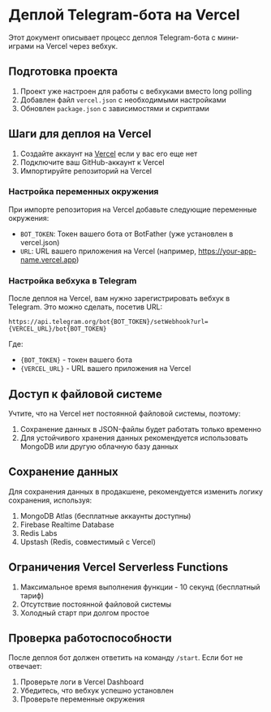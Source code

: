 # Деплой Telegram-бота на Vercel

Этот документ описывает процесс деплоя Telegram-бота с мини-играми на Vercel через вебхук.

## Подготовка проекта

1. Проект уже настроен для работы с вебхуками вместо long polling
2. Добавлен файл `vercel.json` с необходимыми настройками
3. Обновлен `package.json` с зависимостями и скриптами

## Шаги для деплоя на Vercel

1. Создайте аккаунт на [Vercel](https://vercel.com/) если у вас его еще нет
2. Подключите ваш GitHub-аккаунт к Vercel
3. Импортируйте репозиторий на Vercel

### Настройка переменных окружения

При импорте репозитория на Vercel добавьте следующие переменные окружения:

- `BOT_TOKEN`: Токен вашего бота от BotFather (уже установлен в vercel.json)
- `URL`: URL вашего приложения на Vercel (например, https://your-app-name.vercel.app)

### Настройка вебхука в Telegram

После деплоя на Vercel, вам нужно зарегистрировать вебхук в Telegram. Это можно сделать, посетив URL:

```
https://api.telegram.org/bot{BOT_TOKEN}/setWebhook?url={VERCEL_URL}/bot{BOT_TOKEN}
```

Где:
- `{BOT_TOKEN}` - токен вашего бота
- `{VERCEL_URL}` - URL вашего приложения на Vercel

## Доступ к файловой системе

Учтите, что на Vercel нет постоянной файловой системы, поэтому:

1. Сохранение данных в JSON-файлы будет работать только временно
2. Для устойчивого хранения данных рекомендуется использовать MongoDB или другую облачную базу данных

## Сохранение данных

Для сохранения данных в продакшене, рекомендуется изменить логику сохранения, используя:

1. MongoDB Atlas (бесплатные аккаунты доступны)
2. Firebase Realtime Database
3. Redis Labs
4. Upstash (Redis, совместимый с Vercel)

## Ограничения Vercel Serverless Functions

1. Максимальное время выполнения функции - 10 секунд (бесплатный тариф)
2. Отсутствие постоянной файловой системы
3. Холодный старт при долгом простое

## Проверка работоспособности

После деплоя бот должен ответить на команду `/start`. Если бот не отвечает:

1. Проверьте логи в Vercel Dashboard
2. Убедитесь, что вебхук успешно установлен
3. Проверьте переменные окружения 
